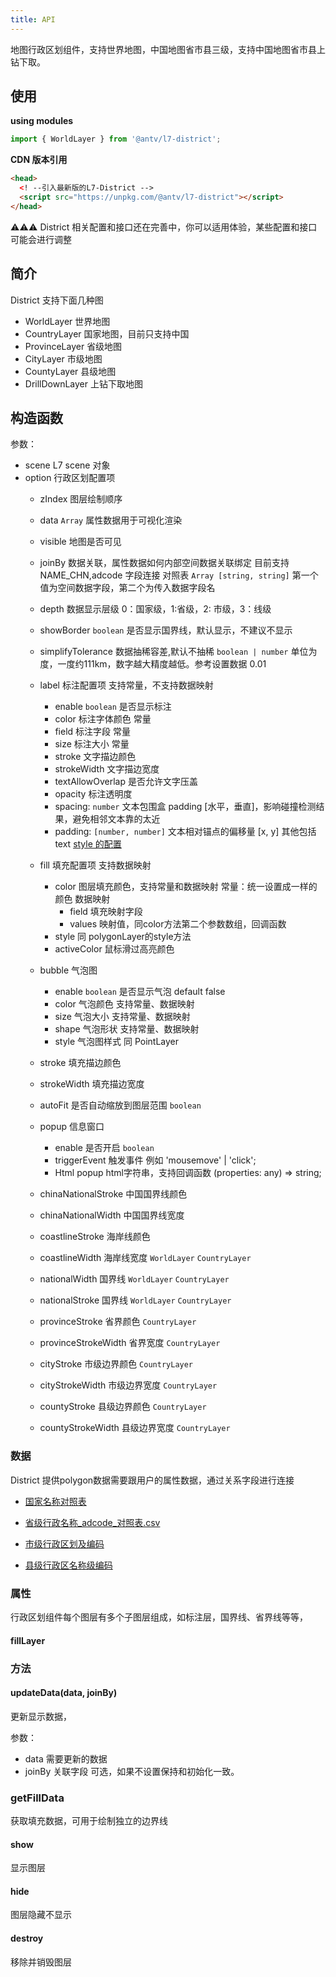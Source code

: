 ```yaml
---
title: API
---
```

地图行政区划组件，支持世界地图，中国地图省市县三级，支持中国地图省市县上钻下取。

## 使用

**using modules**

```javascript
import { WorldLayer } from '@antv/l7-district';
```

**CDN 版本引用**

```html
<head>
  <! --引入最新版的L7-District -->
  <script src="https://unpkg.com/@antv/l7-district"></script>
</head>
```
⚠️⚠️⚠️ District 相关配置和接口还在完善中，你可以适用体验，某些配置和接口可能会进行调整

## 简介

District 支持下面几种图

- WorldLayer 世界地图
- CountryLayer 国家地图，目前只支持中国
- ProvinceLayer 省级地图
- CityLayer 市级地图
- CountyLayer 县级地图
- DrillDownLayer 上钻下取地图


## 构造函数
参数：
- scene L7 scene 对象
- option 行政区划配置项
  - zIndex 图层绘制顺序
  - data `Array` 属性数据用于可视化渲染
  - visible 地图是否可见
  - joinBy 数据关联，属性数据如何内部空间数据关联绑定 目前支持 NAME_CHN,adcode 字段连接
    对照表 `Array [string, string]` 第一个值为空间数据字段，第二个为传入数据字段名
  - depth 数据显示层级 0：国家级，1:省级，2: 市级，3：线级
  - showBorder `boolean` 是否显示国界线，默认显示，不建议不显示
  - simplifyTolerance 数据抽稀容差,默认不抽稀 `boolean | number` 单位为度，一度约111km，数字越大精度越低。参考设置数据 0.01
  - label 标注配置项 支持常量，不支持数据映射
      - enable `boolean` 是否显示标注
      - color 标注字体颜色 常量
      - field 标注字段 常量
      - size 标注大小 常量
      - stroke 文字描边颜色
      - strokeWidth 文字描边宽度
      - textAllowOverlap 是否允许文字压盖
      - opacity 标注透明度
      - spacing:  `number` 文本包围盒 padding [水平，垂直]，影响碰撞检测结果，避免相邻文本靠的太近
      - padding:  `[number, number]`  文本相对锚点的偏移量 [x, y]
    其他包括 text [style 的配置](../layer/point_layer/text#style)
  - fill 填充配置项 支持数据映射
      - color 图层填充颜色，支持常量和数据映射
          常量：统一设置成一样的颜色
          数据映射
          - field 填充映射字段
          - values  映射值，同color方法第二个参数数组，回调函数
      - style 同 polygonLayer的style方法
      - activeColor 鼠标滑过高亮颜色
  - bubble 气泡图
    - enable `boolean` 是否显示气泡  default false
    - color 气泡颜色 支持常量、数据映射
    - size 气泡大小 支持常量、数据映射
    - shape 气泡形状 支持常量、数据映射
    - style 气泡图样式 同 PointLayer

  - stroke 填充描边颜色 
  - strokeWidth 填充描边宽度
  - autoFit 是否自动缩放到图层范围 `boolean`
  - popup 信息窗口
      - enable 是否开启 `boolean`
      - triggerEvent 触发事件 例如 'mousemove' | 'click';
      - Html popup html字符串，支持回调函数  (properties: any) => string;

  - chinaNationalStroke 中国国界线颜色
  - chinaNationalWidth 中国国界线宽度
  - coastlineStroke 海岸线颜色
  - coastlineWidth 海岸线宽度 `WorldLayer` `CountryLayer`
  - nationalWidth 国界线 `WorldLayer` `CountryLayer`
  - nationalStroke 国界线 `WorldLayer` `CountryLayer`
  - provinceStroke 省界颜色 `CountryLayer`
  - provinceStrokeWidth 省界宽度 `CountryLayer`
  - cityStroke 市级边界颜色 `CountryLayer`
  - cityStrokeWidth 市级边界宽度 `CountryLayer`
  - countyStroke 县级边界颜色 `CountryLayer`
  - countyStrokeWidth 县级边界宽度  `CountryLayer`

### 数据
District 提供polygon数据需要跟用户的属性数据，通过关系字段进行连接
  - [国家名称对照表](https://gw.alipayobjects.com/os/bmw-prod/b6fcd072-72a7-4875-8e05-9652ffc977d9.csv)
  
  - [省级行政名称_adcode_对照表.csv](https://gw.alipayobjects.com/os/bmw-prod/2aa6fb7b-3694-4df3-b601-6f6f9adac496.csv)
  
  - [市级行政区划及编码](https://gw.alipayobjects.com/os/bmw-prod/d2aefd78-f5df-486f-9310-7449cc7f5569.csv)

  - [县级行政区名称级编码](https://gw.alipayobjects.com/os/bmw-prod/fafd299e-0e1e-4fa2-a8ac-10a984c6e983.csv)
### 属性
  
  行政区划组件每个图层有多个子图层组成，如标注层，国界线、省界线等等，
  
  #### fillLayer

### 方法

#### updateData(data, joinBy)
更新显示数据，

参数：
- data 需要更新的数据
- joinBy 关联字段 可选，如果不设置保持和初始化一致。

### getFillData

获取填充数据，可用于绘制独立的边界线

#### show

显示图层

#### hide
图层隐藏不显示

#### destroy

移除并销毁图层

